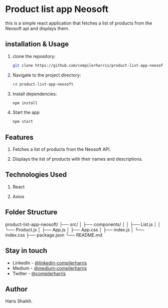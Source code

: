 # Product list app Neosoft

this is a simple react application that fetches a list of products from the Neosoft api and displays them.

## installation & Usage

1. clone the repository:

   ```bash
   git clone https://github.com/compilerharris/product-list-app-neosoft.git
   ```

2. Navigate to the project directory:

   ```bash
   cd product-list-app-neosoft
   ```

3. Install dependencies:

   ```bash
   npm install
   ```

4. Start the app

   ```bash
   npm start
   ```

## Features

1. Fetches a list of products from the Neosoft API.

2. Displays the list of products with their names and descriptions.

## Technologies Used

1. React

2. Axios

## Folder Structure

product-list-app-neosoft/
├── src/
│   ├── components/
│   │   ├── List.js
│   │   └── Product.js
│   ├── App.js
│   ├── App.css
│   ├── index.js
│   └── index.css
├── package.json
└── README.md

## Stay in touch

- LinkedIn - [@linkedin-compilerharris](https://www.linkedin.com/in/compilerharris)
- Medium - [@medium-compilerharris](https://medium.com/@compilerharris)
- Twitter - [@compilerharris](https://twitter.com/compilerharris)

## Author

Haris Shaikh.